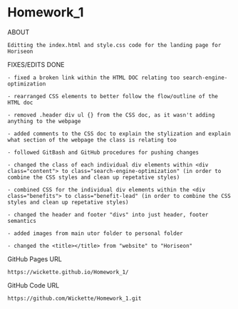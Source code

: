 # Homework_1

ABOUT

    Editting the index.html and style.css code for the landing page for Horiseon

FIXES/EDITS DONE

    - fixed a broken link within the HTML DOC relating too search-engine-optimization

    - rearranged CSS elements to better follow the flow/outline of the HTML doc

    - removed .header div ul {} from the CSS doc, as it wasn't adding anything to the webpage

    - added comments to the CSS doc to explain the stylization and explain what section of the webpage the class is relating too

    - followed GitBash and GitHub procedures for pushing changes

    - changed the class of each individual div elements within <div class="content"> to class="search-engine-optimization" (in order to combine the CSS styles and clean up repetative styles)

    - combined CSS for the individual div elements within the <div class="benefits"> to class="benefit-lead" (in order to combine the CSS styles and clean up repetative styles)

    - changed the header and footer "divs" into just header, footer semantics

    - added images from main utor folder to personal folder

    - changed the <title></title> from "website" to "Horiseon"


GitHub Pages URL

    https://wickette.github.io/Homework_1/

GitHub Code URL

    https://github.com/Wickette/Homework_1.git